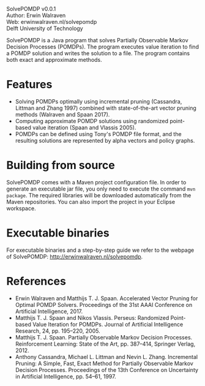 SolvePOMDP v0.0.1   
Author: Erwin Walraven   
Web: erwinwalraven.nl/solvepomdp   
Delft University of Technology   

SolvePOMDP is a Java program that solves Partially Observable Markov Decision Processes (POMDPs). The program executes value iteration to find a POMDP solution and writes the solution to a file. The program contains both exact and approximate methods.

# Features #
* Solving POMDPs optimally using incremental pruning (Cassandra, Littman and Zhang 1997) combined with state-of-the-art vector pruning methods (Walraven and Spaan 2017).
* Computing approximate POMDP solutions using randomized point-based value iteration (Spaan and Vlassis 2005).
* POMDPs can be defined using Tony's POMDP file format, and the resulting solutions are represented by alpha vectors and policy graphs.

# Building from source #
SolvePOMDP comes with a Maven project configuration file. In order to generate an executable jar file, you only need to execute the command `mvn package`. The required libraries will be downloaded automatically from the Maven repositories. You can also import the project in your Eclipse workspace.

# Executable binaries #
For executable binaries and a step-by-step guide we refer to the webpage of SolvePOMDP: http://erwinwalraven.nl/solvepomdp.

# References #
* Erwin Walraven and Matthijs T. J. Spaan. Accelerated Vector Pruning for Optimal POMDP Solvers. Proceedings of the 31st AAAI Conference on Artificial Intelligence, 2017.
* Matthijs T. J. Spaan and Nikos Vlassis. Perseus: Randomized Point-based Value Iteration for POMDPs. Journal of Artificial Intelligence Research, 24, pp. 195–220, 2005.
* Matthijs T. J. Spaan. Partially Observable Markov Decision Processes. Reinforcement Learning: State of the Art, pp. 387–414, Springer Verlag, 2012.
* Anthony Cassandra, Michael L. Littman and Nevin L. Zhang. Incremental Pruning: A Simple, Fast, Exact Method for Partially Observable Markov Decision Processes. Proceedings of the 13th Conference on Uncertainty in Artificial Intelligence, pp. 54–61, 1997.

